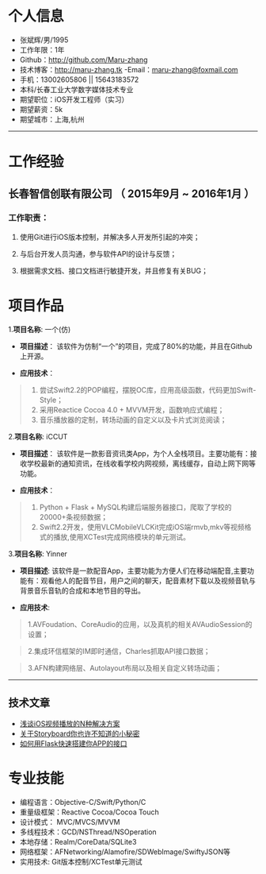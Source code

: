 
# 个人信息

 - 张斌辉/男/1995
 - 工作年限：1年
 - Github：http://github.com/Maru-zhang
 - 技术博客：http://maru-zhang.tk
 -Email：maru-zhang@foxmail.com
 - 手机：13002605806 || 15643183572
 - 本科/长春工业大学数字媒体技术专业 
 - 期望职位：iOS开发工程师（实习）
 - 期望薪资：5k
 - 期望城市：上海,杭州

---

# 工作经验

## 长春智信创联有限公司 （ 2015年9月 ~ 2016年1月 ）

### 工作职责：

1. 使用Git进行iOS版本控制，并解决多人开发所引起的冲突；

2. 与后台开发人员沟通，参与软件API的设计与反馈；

3. 根据需求文档、接口文档进行敏捷开发，并且修复有关BUG；

# 项目作品

1.__项目名称__: 一个(仿)

* __项目描述__： 该软件为仿制“一个”的项目，完成了80%的功能，并且在Github上开源。

* __应用技术__： 

> 1. 尝试Swift2.2的POP编程，摆脱OC库，应用高级函数，代码更加Swift-Style；
> 2. 采用Reactice Cocoa 4.0 + MVVM开发，函数响应式编程；
> 3. 音乐播放器的定制，转场动画的自定义以及卡片式浏览阅读；


2.__项目名称__: iCCUT

* __项目描述__： 该软件是一款影音资讯类App，为个人全栈项目。主要功能有：接收学校最新的通知资讯，在线收看学校内网视频，离线缓存，自动上网下网等功能。

* __应用技术__： 

> 1. Python + Flask + MySQL构建后端服务器接口，爬取了学校的20000+条视频数据；
> 2. Swift2.2开发，使用VLCMobileVLCKit完成iOS端rmvb,mkv等视频格式的播放,使用XCTest完成网络模块的单元测试。


3.__项目名称__: Yinner

* __项目描述__: 该软件是一款配音App，主要功能为方便人们在移动端配音,主要功能有：观看他人的配音节目，用户之间的聊天，配音素材下载以及视频音轨与背景音乐音轨的合成和本地节目的导出。

* __应用技术__:

> 1.AVFoudation、CoreAudio的应用，以及真机的相关AVAudioSession的设置；

> 2.集成环信框架的IM即时通信，Charles抓取API接口数据；

> 3.AFN构建网络层、Autolayout布局以及相关自定义转场动画；

---

## 技术文章
- [浅谈iOS视频播放的N种解决方案](http://www.jianshu.com/p/3618a9116660)
- [关于Storyboard你也许不知道的小秘密](http://www.jianshu.com/p/0a7974ddd355)
- [如何用Flask快速搭建你APP的接口](http://www.jianshu.com/p/0c3bd0230564) 

# 专业技能

- 编程语言：Objective-C/Swift/Python/C
- 重量级框架：Reactive Cocoa/Cocoa Touch
- 设计模式： MVC/MVCS/MVVM
- 多线程技术：GCD/NSThread/NSOperation
- 本地存储：Realm/CoreData/SQLite3
- 网络框架：AFNetworking/Alamofire/SDWebImage/SwiftyJSON等
- 实用技术: Git版本控制/XCTest单元测试

